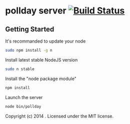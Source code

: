 # pollday server [![Build Status](https://secure.travis-ci.org/LaNetscouade/pollday-server.png?branch=master)](http://travis-ci.org/LaNetscouade/pollday)

## Getting Started

It's recommanded to update your node
```bash
sudo npm install -g n
```

Install latest stable NodeJS version
```bash
sudo n stable
```

Install the "node package module"
```bash
npm install
```

Launch the server
```bash
node bin/pollday
```

Copyright (c) 2014 . Licensed under the MIT license.
